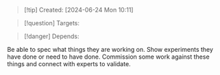 
>[!tip] Created: [2024-06-24 Mon 10:11]

>[!question] Targets: 

>[!danger] Depends: 

Be able to spec what things they are working on.
Show experiments they have done or need to have done.
Commission some work against these things and connect with experts to validate.